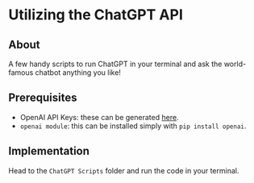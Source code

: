 # Utilizing the ChatGPT API

## About

A few handy scripts to run ChatGPT in your terminal and ask the world-famous chatbot anything you like!

## Prerequisites

- OpenAI API Keys: these can be generated [here](https://platform.openai.com/account/api-keys).
- `openai module`: this can be installed simply with `pip install openai`.

## Implementation

Head to the `ChatGPT Scripts` folder and run the code in your terminal.
